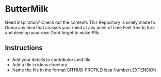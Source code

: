# ButterMilk
Need inspiration? Check out the contents
This Repository is solely made to Dump any idea that crosses your mind at any point of time
Feel free to fork and develop your own
Dont forget to make PRs

## Instructions
- Add your details to contributors.md file
- Add a file in ideas directory
- Name the file in the format GITHUB-PROFILE(Idea Number).EXTENSION
